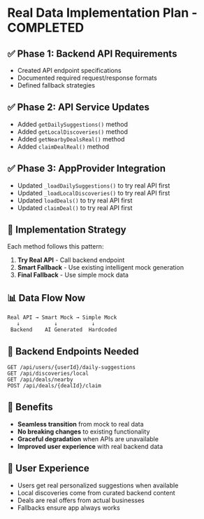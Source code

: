 # Real Data Implementation Plan - COMPLETED

## ✅ Phase 1: Backend API Requirements
- Created API endpoint specifications
- Documented required request/response formats
- Defined fallback strategies

## ✅ Phase 2: API Service Updates
- Added `getDailySuggestions()` method
- Added `getLocalDiscoveries()` method  
- Added `getNearbyDealsReal()` method
- Added `claimDealReal()` method

## ✅ Phase 3: AppProvider Integration
- Updated `_loadDailySuggestions()` to try real API first
- Updated `_loadLocalDiscoveries()` to try real API first
- Updated `loadDeals()` to try real API first
- Updated `claimDeal()` to try real API first

## 🎯 Implementation Strategy
Each method follows this pattern:
1. **Try Real API** - Call backend endpoint
2. **Smart Fallback** - Use existing intelligent mock generation
3. **Final Fallback** - Use simple mock data

## 📊 Data Flow Now
```
Real API → Smart Mock → Simple Mock
   ↓           ↓           ↓
 Backend    AI Generated  Hardcoded
```

## 🔧 Backend Endpoints Needed
```
GET /api/users/{userId}/daily-suggestions
GET /api/discoveries/local  
GET /api/deals/nearby
POST /api/deals/{dealId}/claim
```

## 🚀 Benefits
- **Seamless transition** from mock to real data
- **No breaking changes** to existing functionality
- **Graceful degradation** when APIs are unavailable
- **Improved user experience** with real backend data

## 📱 User Experience
- Users get real personalized suggestions when available
- Local discoveries come from curated backend content
- Deals are real offers from actual businesses
- Fallbacks ensure app always works